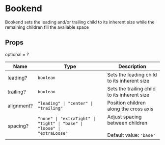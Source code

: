 # Bookend

Bookend sets the leading and/or trailing child to its inherent size while the remaining
children fill the available space

## Props
optional = ?

| Name | Type | Description |
| --- | --- | --- |
| leading? | <code>boolean</code> | Sets the leading child to its inherent size  |
| trailing? | <code>boolean</code> | Sets the trailing child to its inherent size  |
| alignment? | <code>"leading" &#124; "center" &#124; "trailing"</code> | Position children along the cross axis  |
| spacing? | <code>"none" &#124; "extraTight" &#124; "tight" &#124; "base" &#124; "loose" &#124; "extraLoose"</code> | Adjust spacing between children<br /><br />Default value: <code>'base'</code> |